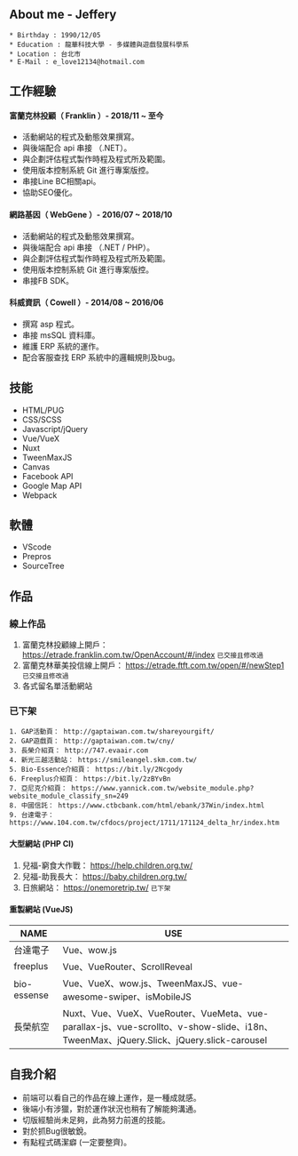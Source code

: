 ## About me - Jeffery

```
* Birthday : 1990/12/05
* Education : 龍華科技大學 - 多媒體與遊戲發展科學系
* Location : 台北市
* E-Mail : e_love12134@hotmail.com
```

## 工作經驗

#### 富蘭克林投顧（ Franklin ）- 2018/11 ~ 至今

* 活動網站的程式及動態效果撰寫。
* 與後端配合 api 串接 （.NET）。
* 與企劃評估程式製作時程及程式所及範圍。
* 使用版本控制系統 Git 進行專案版控。
* 串接Line BC相關api。
* 協助SEO優化。

#### 網路基因（ WebGene ）- 2016/07 ~ 2018/10

* 活動網站的程式及動態效果撰寫。
* 與後端配合 api 串接 （.NET / PHP）。
* 與企劃評估程式製作時程及程式所及範圍。
* 使用版本控制系統 Git 進行專案版控。
* 串接FB SDK。

#### 科威資訊（ Cowell ）- 2014/08 ~ 2016/06

* 撰寫 asp 程式。
* 串接 msSQL 資料庫。
* 維護 ERP 系統的運作。
* 配合客服查找 ERP 系統中的邏輯規則及bug。

## 技能

* HTML/PUG
* CSS/SCSS
* Javascript/jQuery
* Vue/VueX
* Nuxt
* TweenMaxJS
* Canvas
* Facebook API
* Google Map API
* Webpack

## 軟體

* VScode
* Prepros
* SourceTree


## 作品

### 線上作品

1. 富蘭克林投顧線上開戶： https://etrade.franklin.com.tw/OpenAccount/#/index `已交接且修改過`
2. 富蘭克林華美投信線上開戶： https://etrade.ftft.com.tw/open/#/newStep1 `已交接且修改過`
3. 各式留名單活動網站

### 已下架
```
1. GAP活動頁： http://gaptaiwan.com.tw/shareyourgift/
2. GAP遊戲頁： http://gaptaiwan.com.tw/cny/
3. 長榮介紹頁： http://747.evaair.com
4. 新光三越活動站： https://smileangel.skm.com.tw/
5. Bio-Essence介紹頁： https://bit.ly/2Ncgody
6. Freeplus介紹頁： https://bit.ly/2zBYvBn
7. 亞尼克介紹頁： https://www.yannick.com.tw/website_module.php?website_module_classify_sn=249
8. 中國信託： https://www.ctbcbank.com/html/ebank/37Win/index.html
9. 台達電子： https://www.104.com.tw/cfdocs/project/1711/171124_delta_hr/index.htm
```

#### 大型網站 (PHP CI)

1. 兒福-窮食大作戰： https://help.children.org.tw/
1. 兒福-助我長大： https://baby.children.org.tw/
1. 日旅網站： https://onemoretrip.tw/ `已下架`

#### 重製網站 (VueJS)

|NAME|USE|
|--|---|
| 台達電子 | Vue、wow.js |
| freeplus | Vue、VueRouter、ScrollReveal |
| bio-essense | Vue、VueX、wow.js、TweenMaxJS、vue-awesome-swiper、isMobileJS |
| 長榮航空 | Nuxt、Vue、VueX、VueRouter、VueMeta、vue-parallax-js、vue-scrollto、v-show-slide、i18n、TweenMax、jQuery.Slick、jQuery.slick-carousel |

## 自我介紹

* 前端可以看自己的作品在線上運作，是一種成就感。
* 後端小有涉獵，對於運作狀況也稍有了解能夠溝通。
* 切版經驗尚未足夠，此為努力前進的技能。
* 對於抓Bug很敏銳。
* 有點程式碼潔癖 (一定要整齊)。

